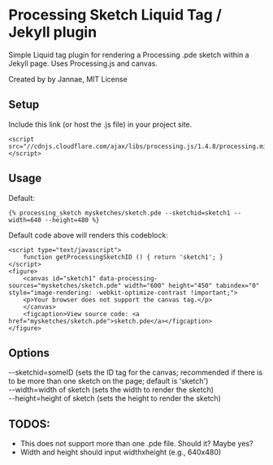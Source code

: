 # Processing Sketch Liquid Tag / Jekyll plugin

Simple Liquid tag plugin for rendering a Processing .pde sketch within a Jekyll page. Uses Processing.js and canvas.

Created by by Jannae, MIT License

## Setup

Include this link (or host the .js file) in your project site.

	<script src="//cdnjs.cloudflare.com/ajax/libs/processing.js/1.4.8/processing.min.js"></script>

## Usage

Default: 

	{% processing_sketch mysketches/sketch.pde --sketchid=sketch1 --width=640 --height=480 %}

Default code above will renders this codeblock:

	<script type="text/javascript">
		function getProcessingSketchID () { return 'sketch1'; }
	</script>
	<figure>
		<canvas id="sketch1" data-processing-sources="mysketches/sketch.pde" width="600" height="450" tabindex="0" style="image-rendering: -webkit-optimize-contrast !important;">
		<p>Your browser does not support the canvas tag.</p>
		</canvas>
		<figcaption>View source code: <a href="mysketches/sketch.pde">sketch.pde</a></figcaption>
	</figure>

## Options

--sketchid=someID (sets the ID tag for the canvas; recommended if there is to be more than one sketch on the page; default is 'sketch')  
--width=width of sketch (sets the width to render the sketch)  
--height=height of sketch (sets the height to render the sketch)  

## TODOS:
- This does not support more than one .pde file. Should it? Maybe yes?
- Width and height should input widthxheight (e.g., 640x480)